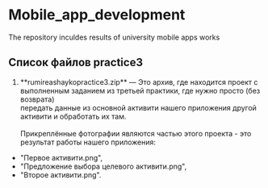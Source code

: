 # Mobile_app_development
The repository inculdes results of university mobile apps works
## Список файлов practice3

1. <p>**rumireashaykopractice3.zip** — Это архив, где находится проект с выполненным заданием из третьей практики, где нужно просто (без возврата)<br>передать данные из основной активити нашего приложения другой активити и обработать их там.<br><br>  Прикреплённые фотографии являются частью этого проекта - это результат работы нашего приложения:  
<ul><li>"Первое активити.png",</li>
    <li>"Предложение выбора целевого активити.png",</li> 
    <li>"Второе активити.png".</li></ul></p>
